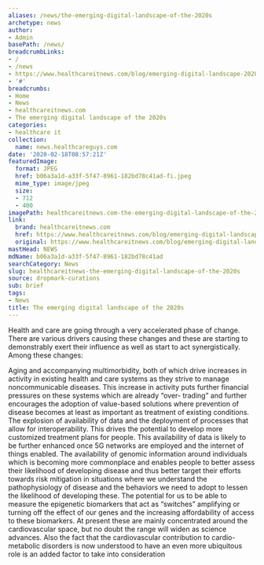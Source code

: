 ```yaml
---
aliases: /news/the-emerging-digital-landscape-of-the-2020s
archetype: news
author:
- Admin
basePath: /news/
breadcrumbLinks:
- /
- /news
- https://www.healthcareitnews.com/blog/emerging-digital-landscape-2020s
- '#'
breadcrumbs:
- Home
- News
- healthcareitnews.com
- The emerging digital landscape of the 2020s
categories:
- healthcare it
collection:
  name: news.healthcareguys.com
date: '2020-02-18T08:57:21Z'
featuredImage:
  format: JPEG
  href: b06a3a1d-a33f-5f47-8961-182bd78c41ad-fi.jpeg
  mime_type: image/jpeg
  size:
  - 712
  - 400
imagePath: healthcareitnews.com-the-emerging-digital-landscape-of-the-2020s
link:
  brand: healthcareitnews.com
  href: https://www.healthcareitnews.com/blog/emerging-digital-landscape-2020s
  original: https://www.healthcareitnews.com/blog/emerging-digital-landscape-2020s
mastHead: NEWS
mdName: b06a3a1d-a33f-5f47-8961-182bd78c41ad
searchCategory: News
slug: healthcareitnews-the-emerging-digital-landscape-of-the-2020s
source: dropmark-curations
sub: brief
tags:
- News
title: The emerging digital landscape of the 2020s
---
```


Health and care are going through a very accelerated phase of change. There are various drivers causing these changes and these are starting to demonstrably exert their influence as well as start to act synergistically. Among these changes:

Aging and accompanying multimorbidity, both of which drive increases in activity in existing health and care systems as they strive to manage noncommunicable diseases. This increase in activity puts further financial pressures on these systems which are already “over- trading” and further encourages the adoption of value-based solutions where prevention of disease becomes at least as important as treatment of existing conditions.
The explosion of availability of data and the deployment of processes that allow for interoperability. This drives the potential to develop more customized treatment plans for people. This availability of data is likely to be further enhanced once 5G networks are employed and the internet of things enabled.
The availability of genomic information around individuals which is becoming more commonplace and enables people to better assess their likelihood of developing disease and thus better target their efforts towards risk mitigation in situations where we understand the pathophysiology of disease and the behaviors we need to adopt to lessen the likelihood of developing these. 
The potential for us to be able to measure the epigenetic biomarkers that act as “switches” amplifying or turning off the effect of our genes and the increasing affordability of access to these biomarkers. At present these are mainly concentrated around the cardiovascular space, but no doubt the range will widen as science advances. Also the fact that the cardiovascular contribution to cardio-metabolic disorders is now understood to have an even more ubiquitous role is an added factor to take into consideration